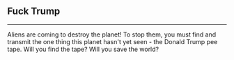 ## Fuck Trump
***
Aliens are coming to destroy the planet! To stop them, you must find and transmit the one thing this planet hasn't yet seen - the Donald Trump pee tape. Will you find the tape? Will you save the world?